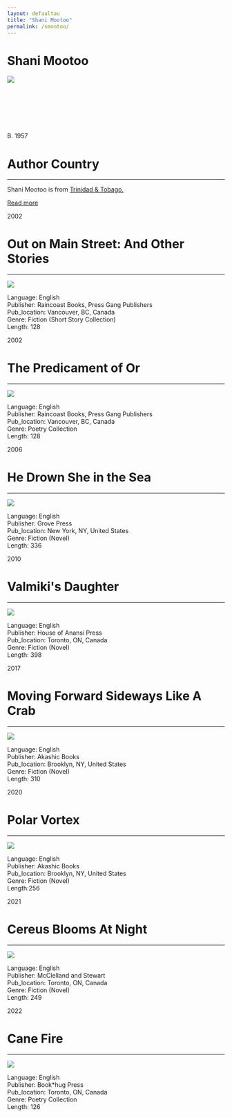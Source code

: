 ```yaml
---
layout: defaultau
title: "Shani Mootoo"
permalink: /smootoo/
---
```

<!-- partial:index.partial.html -->
<div class="content">
     <h1>Shani Mootoo</h1>
    <div class="quote">
        <div><img src="https://encrypted-tbn2.gstatic.com/images?q=tbn:ANd9GcTHO_KTPDqZQKcpa5uTwS_soz98WIZ3Le1eXR94g1PKN99Is6iZ" class="logo"></div>
    </div>
    <div class="timeline">
        <div style="padding-bottom:100px;"></div>
        <div class="block">
             <div class="date right"><p class="right"> B. 1957</p></div>
            <div class="dot"></div>
            <div class="left first">
            <div class="author_country">
                <h1>Author Country</h1><hr>
          <div class="aclocation">  <p>Shani Mootoo is from <a href="{{ site.baseurl }}/3">Trinidad & Tobago.</a></p></div>
              <div class="acreadmore">  <a href="https://en.wikipedia.org/wiki/Shani_Mootoo" target="_blank">Read more</a></div>
            </div>
            </div>
        <div class="block">
            <div class="date left"><p class="left">2002</p></div>
            <div class="dot"></div>
            <div class="right">
                <h1>Out on Main Street: And Other Stories</h1><hr>
                <p><img src="https://m.media-amazon.com/images/I/61TK7V57FVL._SX338_BO1,204,203,200_.jpg"></p>
                <p>
                Language: English<br/>
                Publisher: Raincoast Books, Press Gang Publishers<br/>
                Pub_location: Vancouver, BC, Canada<br/>
                Genre: Fiction (Short Story Collection)<br/>
                Length: 128 <br/>                   </p>
            </div>
        </div>
       <div class="block">
            <div class="date left"><p class="left">2002</p></div>
            <div class="dot"></div>
            <div class="right">
                <h1>The Predicament of Or</h1><hr>
                <p><img src="https://m.media-amazon.com/images/I/41WA2B6MJ8L._SY291_BO1,204,203,200_QL40_FMwebp_.jpg"></p>
                <p>
                Language: English<br/>
                Publisher: Raincoast Books, Press Gang Publishers<br/>
                Pub_location: Vancouver, BC, Canada<br/>
                Genre: Poetry Collection<br/>
                Length: 128 <br/>                   </p>
            </div>
        </div>
       <div class="block">
            <div class="date left"><p class="left">2006</p></div>
            <div class="dot"></div>
            <div class="right">
                <h1>He Drown She in the Sea</h1><hr>
                <p><img src="https://m.media-amazon.com/images/I/510PDnwAiHL._SX331_BO1,204,203,200_.jpg"></p>
                <p>
                Language: English<br/>
                Publisher: Grove Press<br/>
                Pub_location: New York, NY, United States<br/>
                Genre: Fiction (Novel)<br/>
                Length: 336<br/>                   </p>
            </div>
        </div>
       <div class="block">
            <div class="date left"><p class="left">2010</p></div>
            <div class="dot"></div>
            <div class="right">
                <h1>Valmiki's Daughter</h1><hr>
                <p><img src="https://m.media-amazon.com/images/I/51AceVbTDmL._SY291_BO1,204,203,200_QL40_FMwebp_.jpg"></p>
                <p>
                Language: English<br/>
                Publisher: House of Anansi Press<br/>
                Pub_location: Toronto, ON, Canada<br/>
                Genre: Fiction (Novel)<br/>
                Length: 398 <br/>                   </p>
            </div>
        </div>
<div class="block">
            <div class="date left"><p class="left">2017</p></div>
            <div class="dot"></div>
            <div class="right">
                <h1>Moving Forward Sideways Like A Crab</h1><hr>
                <p><img src="https://m.media-amazon.com/images/I/41h4zjhqlCL._SX316_BO1,204,203,200_.jpg"></p>
                <p>
                Language: English <br/>
                Publisher: Akashic Books<br/>
                Pub_location: Brooklyn, NY, United States<br/>
                Genre: Fiction (Novel)<br/>
                Length: 310 <br/>                   </p>
            </div>
        </div>
       <div class="block">
            <div class="date left"><p class="left">2020</p></div>
            <div class="dot"></div>
            <div class="right">
                <h1>Polar Vortex</h1><hr>
                <p><img src="https://m.media-amazon.com/images/I/31vhFESj1uL._SX290_BO1,204,203,200_.jpg"></p>
                <p>
                Language: English<br/>
                Publisher: Akashic Books<br/>
                Pub_location: Brooklyn, NY, United States<br/>
                Genre: Fiction (Novel) <br/>
                Length:256 <br/>                   </p>
            </div>
        </div>
       <div class="block">
            <div class="date left"><p class="left">2021</p></div>
            <div class="dot"></div>
            <div class="right">
                <h1>Cereus Blooms At Night</h1><hr>
                <p><img src="https://i.gr-assets.com/images/S/compressed.photo.goodreads.com/books/1347653025l/111653.jpg"></p>
                <p>
                Language: English<br/>
                Publisher: McClelland and Stewart<br/>
                Pub_location: Toronto, ON, Canada<br/>
                Genre: Fiction (Novel)<br/>
                Length: 249<br/>                   </p>
            </div>
        </div>
       <div class="block">
            <div class="date left"><p class="left">2022</p></div>
            <div class="dot"></div>
            <div class="right">
                <h1>Cane Fire</h1><hr>
                <p><img src="https://m.media-amazon.com/images/I/51pc+t-mVJL._SX373_BO1,204,203,200_.jpg"></p>
                <p>
                Language: English<br/>
                Publisher: Book*hug Press<br/>
                Pub_location: Toronto, ON, Canada<br/>
                Genre: Poetry Collection<br/>
                Length: 126 <br/>                   </p>
            </div>
        </div>
